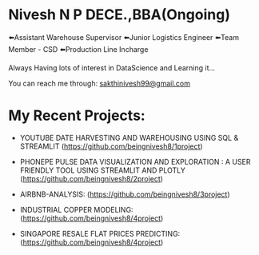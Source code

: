 # Nivesh N P DECE.,BBA(Ongoing)
⬅️Assistant Warehouse Supervisor
⬅️Junior Logistics Engineer
⬅️Team Member - CSD
⬅️Production Line Incharge

Always Having lots of interest in DataScience and Learning it...

You can reach me through: sakthinivesh99@gmail.com

# My Recent Projects:

* YOUTUBE DATE HARVESTING AND WAREHOUSING USING SQL & STREAMLIT
 (https://github.com/beingnivesh8/1project)

* PHONEPE PULSE DATA VISUALIZATION AND EXPLORATION : A USER FRIENDLY TOOL USING STREAMLIT AND PLOTLY
(https://github.com/beingnivesh8/2project)

* AIRBNB-ANALYSIS:
(https://github.com/beingnivesh8/3project)

* INDUSTRIAL COPPER MODELING:
(https://github.com/beingnivesh8/4project)

* SINGAPORE RESALE FLAT PRICES PREDICTING:
(https://github.com/beingnivesh8/4project)

